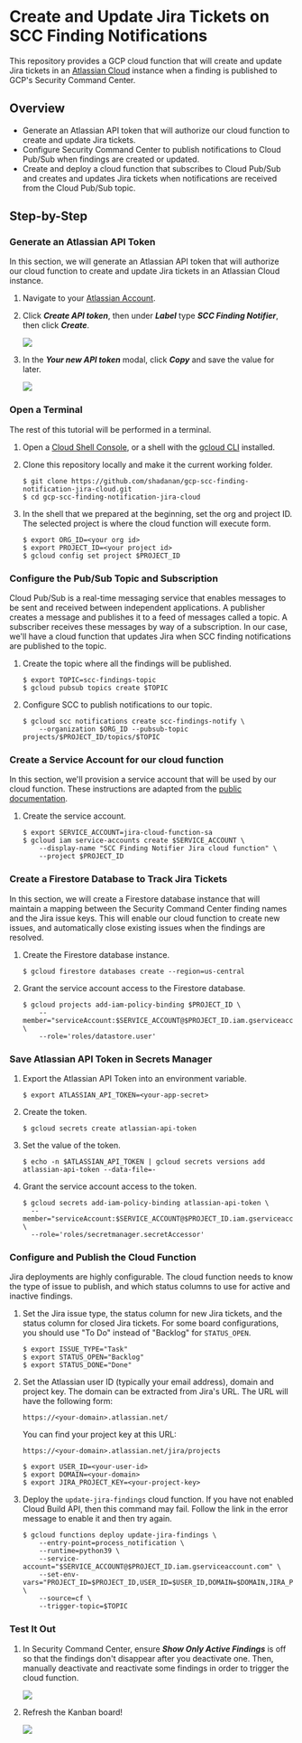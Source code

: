 # Create and Update Jira Tickets on SCC Finding Notifications

This repository provides a GCP cloud function that will create and update Jira tickets in an [Atlassian Cloud](https://www.atlassian.com/cloud) instance when a finding is published to GCP's Security Command Center.

## Overview

- Generate an Atlassian API token that will authorize our cloud function to create and update Jira tickets.
- Configure Security Command Center to publish notifications to Cloud Pub/Sub when findings are created or updated.
- Create and deploy a cloud function that subscribes to Cloud Pub/Sub and creates and updates Jira tickets when notifications are received from the Cloud Pub/Sub topic.

## Step-by-Step

### Generate an Atlassian API Token

In this section, we will generate an Atlassian API token that will authorize our cloud function to create and update Jira tickets in an Atlassian Cloud instance.

1. Navigate to your [Atlassian Account](https://id.atlassian.com/manage-profile/security/api-tokens).

1. Click **_Create API token_**, then under **_Label_** type **_SCC Finding Notifier_**, then click **_Create_**.

   ![](create-new-api-token.png)

1. In the **_Your new API token_** modal, click **_Copy_** and save the value for later.

   ![](copy-api-token.png)

### Open a Terminal

The rest of this tutorial will be performed in a terminal.

1. Open a [Cloud Shell Console](https://ssh.cloud.google.com/cloudshell/editor), or a shell with the [gcloud CLI](https://cloud.google.com/sdk/gcloud) installed.

1. Clone this repository locally and make it the current working folder.

   ```console
   $ git clone https://github.com/shadanan/gcp-scc-finding-notification-jira-cloud.git
   $ cd gcp-scc-finding-notification-jira-cloud
   ```

1. In the shell that we prepared at the beginning, set the org and project ID. The selected project is where the cloud function will execute form.

   ```console
   $ export ORG_ID=<your org id>
   $ export PROJECT_ID=<your project id>
   $ gcloud config set project $PROJECT_ID
   ```

### Configure the Pub/Sub Topic and Subscription

Cloud Pub/Sub is a real-time messaging service that enables messages to be sent and received between independent applications. A publisher creates a message and publishes it to a feed of messages called a topic. A subscriber receives these messages by way of a subscription. In our case, we'll have a cloud function that updates Jira when SCC finding notifications are published to the topic.

1. Create the topic where all the findings will be published.

   ```console
   $ export TOPIC=scc-findings-topic
   $ gcloud pubsub topics create $TOPIC
   ```

1. Configure SCC to publish notifications to our topic.

   ```console
   $ gcloud scc notifications create scc-findings-notify \
       --organization $ORG_ID --pubsub-topic projects/$PROJECT_ID/topics/$TOPIC
   ```

### Create a Service Account for our cloud function

In this section, we'll provision a service account that will be used by our cloud function. These instructions are adapted from the [public documentation](https://cloud.google.com/security-command-center/docs/how-to-programmatic-access).

1. Create the service account.

   ```console
   $ export SERVICE_ACCOUNT=jira-cloud-function-sa
   $ gcloud iam service-accounts create $SERVICE_ACCOUNT \
       --display-name "SCC Finding Notifier Jira cloud function" \
       --project $PROJECT_ID
   ```

### Create a Firestore Database to Track Jira Tickets

In this section, we will create a Firestore database instance that will maintain a mapping between the Security Command Center finding names and the Jira issue keys. This will enable our cloud function to create new issues, and automatically close existing issues when the findings are resolved.

1. Create the Firestore database instance.

   ```console
   $ gcloud firestore databases create --region=us-central
   ```

1. Grant the service account access to the Firestore database.

   ```console
   $ gcloud projects add-iam-policy-binding $PROJECT_ID \
       --member="serviceAccount:$SERVICE_ACCOUNT@$PROJECT_ID.iam.gserviceaccount.com" \
       --role='roles/datastore.user'
   ```

### Save Atlassian API Token in Secrets Manager

1. Export the Atlassian API Token into an environment variable.

   ```console
   $ export ATLASSIAN_API_TOKEN=<your-app-secret>
   ```

1. Create the token.

   ```console
   $ gcloud secrets create atlassian-api-token
   ```

1. Set the value of the token.

   ```console
   $ echo -n $ATLASSIAN_API_TOKEN | gcloud secrets versions add atlassian-api-token --data-file=-
   ```

1. Grant the service account access to the token.

   ```console
   $ gcloud secrets add-iam-policy-binding atlassian-api-token \
     --member="serviceAccount:$SERVICE_ACCOUNT@$PROJECT_ID.iam.gserviceaccount.com" \
     --role='roles/secretmanager.secretAccessor'
   ```

### Configure and Publish the Cloud Function

Jira deployments are highly configurable. The cloud function needs to know the type of issue to publish, and which status columns to use for active and inactive findings.

1. Set the Jira issue type, the status column for new Jira tickets, and the status column for closed Jira tickets. For some board configurations, you should use "To Do" instead of "Backlog" for `STATUS_OPEN`.

   ```console
   $ export ISSUE_TYPE="Task"
   $ export STATUS_OPEN="Backlog"
   $ export STATUS_DONE="Done"
   ```

1. Set the Atlassian user ID (typically your email address), domain and project key. The domain can be extracted from Jira's URL. The URL will have the following form:

   `https://<your-domain>.atlassian.net/`

   You can find your project key at this URL:

   `https://<your-domain>.atlassian.net/jira/projects`

   ```console
   $ export USER_ID=<your-user-id>
   $ export DOMAIN=<your-domain>
   $ export JIRA_PROJECT_KEY=<your-project-key>
   ```

1. Deploy the `update-jira-findings` cloud function. If you have not enabled Cloud Build API, then this command may fail. Follow the link in the error message to enable it and then try again.

   ```console
   $ gcloud functions deploy update-jira-findings \
       --entry-point=process_notification \
       --runtime=python39 \
       --service-account="$SERVICE_ACCOUNT@$PROJECT_ID.iam.gserviceaccount.com" \
       --set-env-vars="PROJECT_ID=$PROJECT_ID,USER_ID=$USER_ID,DOMAIN=$DOMAIN,JIRA_PROJECT_KEY=$JIRA_PROJECT_KEY",ISSUE_TYPE="$ISSUE_TYPE",STATUS_OPEN="$STATUS_OPEN",STATUS_DONE="$STATUS_DONE" \
       --source=cf \
       --trigger-topic=$TOPIC
   ```

### Test It Out

1. In Security Command Center, ensure **_Show Only Active Findings_** is off so that the findings don't disappear after you deactivate one. Then, manually deactivate and reactivate some findings in order to trigger the cloud function.

   ![](toggle-finding-inactive-active.png)

1. Refresh the Kanban board!

   ![](new-jira-issues.png)
